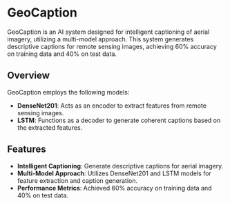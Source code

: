 # GeoCaption

GeoCaption is an AI system designed for intelligent captioning of aerial imagery, utilizing a multi-model approach. This system generates descriptive captions for remote sensing images, achieving 60% accuracy on training data and 40% on test data.

## Overview

GeoCaption employs the following models:

- **DenseNet201**: Acts as an encoder to extract features from remote sensing images.
- **LSTM**: Functions as a decoder to generate coherent captions based on the extracted features.

## Features

- **Intelligent Captioning**: Generate descriptive captions for aerial imagery.
- **Multi-Model Approach**: Utilizes DenseNet201 and LSTM models for feature extraction and caption generation.
- **Performance Metrics**: Achieved 60% accuracy on training data and 40% on test data.

